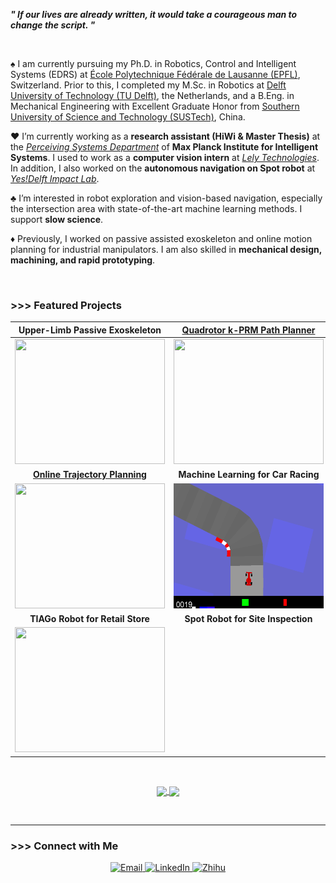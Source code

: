 ***" If our lives are already written, it would take a courageous man to change the script. "***

</br>

:spades: I am currently pursuing my Ph.D. in Robotics, Control and Intelligent Systems (EDRS) at [École Polytechnique Fédérale de Lausanne (EPFL)](https://www.epfl.ch/), Switzerland. Prior to this, I completed my M.Sc. in Robotics at [Delft University of Technology (TU Delft)](https://www.tudelft.nl/), the Netherlands, and a B.Eng. in Mechanical Engineering with Excellent Graduate Honor from [Southern University of Science and Technology (SUSTech)](https://www.sustech.edu.cn/en/), China.

:hearts: I’m currently working as a **research assistant (HiWi & Master Thesis)** at the *[Perceiving Systems Department](https://ps.is.mpg.de/)* of **Max Planck Institute for Intelligent Systems**. I used to work as a **computer vision intern** at *[Lely Technologies](https://www.lely.com/nl/)*. In addition, I also worked on the **autonomous navigation on Spot robot** at *[Yes!Delft Impact Lab](https://www.yesdelftimpactlab.com/)*.

:clubs: I’m interested in robot exploration and vision-based navigation, especially the intersection area with state-of-the-art machine learning methods. I support **slow science**.

:diamonds: Previously, I worked on passive assisted exoskeleton and online motion planning for industrial manipulators. I am also skilled in **mechanical design, machining, and rapid prototyping**.

</br>

<h3> >>> Featured Projects </h3>

  |  Upper-Limb Passive Exoskeleton  | [Quadrotor k-PRM Path Planner](https://github.com/Kyle-Xu001/Planning_Project) |  [Multi-Camera Video Stitching](https://github.com/Kyle-Xu001/Multi-Depth-Multi-Camera-Stitching)  |
  |  :------------:  |  :------------:  |  :------------:  |
  |<img src="https://github.com/Kyle-Xu001/kyle-xu001.github.io/blob/master/assets/img/exoskeleton.gif" width="240" height="200" /> | <img src="https://github.com/Kyle-Xu001/kyle-xu001.github.io/blob/master/assets/img/12.gif" width="240" height="200" /> | <img src="stitch.gif" width="240" height="200" /> |
  |  [**Online Trajectory Planning**](https://github.com/Kyle-Xu001/Online-Trajectory-Planning-Manipulators)  | **Machine Learning for Car Racing** |  **Autonomous Driving Simulation**  |
  |<img src="https://github.com/Kyle-Xu001/kyle-xu001.github.io/blob/master/assets/img/ROKAE1.gif" width="240" height="200" /> | <img src="https://github.com/Kyle-Xu001/kyle-xu001.github.io/blob/master/assets/img/ML_vehicles.gif" width="240" height="200" /> | <img src="https://github.com/Kyle-Xu001/kyle-xu001.github.io/blob/master/assets/img/ROS.gif" width="240" height="200" /> |
  | **TIAGo Robot for Retail Store** | **Spot Robot for Site Inspection**||
  |<img src="tiago.gif" width="240" height="200" />|||
  
</br>

<p align="center">
<a href="https://github.com/Kyle-Xu001">
  <img height=170 align="center" src="https://github-readme-stats.vercel.app/api?username=Kyle-Xu001&theme=vue&count_private=true&show_icons=true" />
  <img height=170 align="center" src="https://github-readme-stats.vercel.app/api/top-langs/?username=Kyle-Xu001&theme=react&hide=javascript,scss,html,cmake,tex&layout=compact&theme=swift" />
</a></p>

</br>

---
<h3> >>> Connect with Me </h3>
<p align="center">
<a href="mailto:xuchenghao10@hotmail.com" target="_blank"><img height=20 alt="Email" src="https://img.shields.io/badge/Microsoft_Outlook-0078D4?style=for-the-badge&logo=microsoft-outlook&logoColor=white" />
<a href="https://www.linkedin.com/in/chenghao-xu-10/" target="_blank"><img height=20 alt="LinkedIn" src="https://img.shields.io/badge/LinkedIn-@chenghaoxu-blue?style=flat&logo=linkedin" />
<a href="https://www.zhihu.com/people/xu-cheng-hao-93-43" target="_blank"><img height=20 alt="Zhihu" src="https://img.shields.io/badge/%E7%9F%A5%E4%B9%8E-0079FF.svg?&style=for-the-badge&logo=zhihu&logoColor=white" />
</p>

<!--
**Kyle-Xu001/Kyle-xu001** is a ✨ _special_ ✨ repository because its `README.md` (this file) appears on your GitHub profile.



Here are some ideas to get you started:

🔭 I’m currently working as a computer vision R&D intern at Lely.
🌱 I’m currently learning artificial intelligence techniques for robotics.
- 👯 I’m looking to collaborate on ...
- 🤔 I’m looking for help with ...
- 💬 Ask me about ...
- 📫 How to reach me: ...
- 😄 Pronouns: ...
- ⚡ Fun fact: ...
-->
